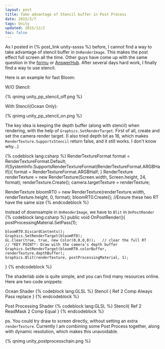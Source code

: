 ```yaml
---
layout: post
title: Take advantage of Stencil buffer in Post Process
date: 2015/3/7
tags: Unity
updated: 2015/12/2
toc: false
---
```


As I posted in {% post_link unity-sssss %} before, I cannot find a way to take advantage of stencil buffer in `OnRenderImage`. This makes the post effect full screen all the time. Other guys have come up with the same question in the [formu](http://forum.unity3d.com/threads/using-the-stencil-buffer-in-a-post-fx.222983/) or [AnswerHub](http://answers.unity3d.com/questions/621279/using-the-stencil-buffer-in-a-post-process.html). After several days hard work, I finally find a way to use stencil.

<!--more-->

Here is an example for fast Bloom:

W/O Stencil: 

{% qnimg unity_pp_stencil_off.png %}

With Stencil(Ocean Only): 

{% qnimg unity_pp_stencil_on.png %}

The key idea is keeping the depth buffer (along with stencil) when rendering, with the help of `Graphics.SetRenderTarget`. First of all, create and set the camera render target. (I also tried depth bit as 16, which makes `RenderTexture.SupportsStencil` return false, and it still works. I don't know why...)

{% codeblock lang:csharp %}
RenderTextureFormat format = RenderTextureFormat.Default;
if(SystemInfo.SupportsRenderTextureFormat(RenderTextureFormat.ARGBHalf)){
	format = RenderTextureFormat.ARGBHalf;
}
RenderTexture renderTexture = new RenderTexture(Screen.width, Screen.height, 24, format);
renderTexture.Create();
camera.targetTexture = renderTexture;

RenderTexture bloomRT0  = new RenderTexture(renderTexture.width, renderTexture.height, 0, format);
bloomRT0.Create();	//Ensure these two RT have the same size
{% endcodeblock %}

Instead of downsample in `OnRenderImage`, we have to `Blit` in `OnPostRender`
{% codeblock lang:csharp %}
public void OnPostRender(){
	postProcessingMaterial.SetPass(1);

	bloomRT0.DiscardContents();
	Graphics.SetRenderTarget(bloomRT0);
	GL.Clear(true, true, new Color(0,0,0,0));	// clear the full RT
	// *KEY POINT*: Draw with the camera's depth buffer
	Graphics.SetRenderTarget(bloomRT0.colorBuffer, renderTexture.depthBuffer);
	Graphics.Blit(renderTexture, postProcessingMaterial, 1);
}
{% endcodeblock %}

The shaderlab side is quite simple, and you can find many resources online. Here are two code snippets:

Ocean Shader
{% codeblock lang:GLSL %}
Stencil {
	Ref 2
	Comp Always
	Pass replace
}
{% endcodeblock %}

Post Processing Shader
{% codeblock lang:GLSL %}
Stencil{
	Ref 2
	ReadMask 2
	Comp Equal
}
{% endcodeblock %}

ps. You could try draw to screen directly, without setting an extra `renderTexture`. Currently I am combining some Post Process together, along with dynamic resolution, which makes this unavoidable.

{% qnimg unity_postprocesschain.png %}
